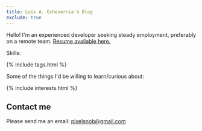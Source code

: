 ```yaml
---
title: Luis A. Echeverria's Blog
exclude: true
---
```


Hello! I'm an experienced developer seeking steady employment, preferably on a remote team. <a href="articles/luis-a-echeverria-resume">Resume available here.</a>

Skills:

{% include tags.html %}

Some of the things I'd be willing to learn/curious about:

{% include interests.html %}



## Contact me

Please send me an email: pixelsnob@gmail.com





